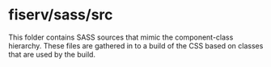# fiserv/sass/src

This folder contains SASS sources that mimic the component-class hierarchy. These files
are gathered in to a build of the CSS based on classes that are used by the build.
